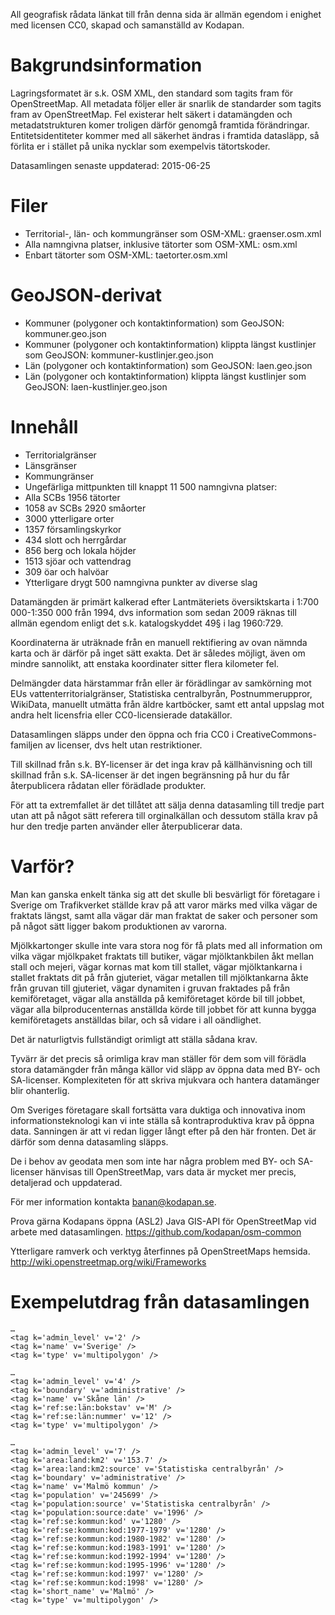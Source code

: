 All geografisk rådata länkat till från denna sida är allmän egendom i enighet med licensen CC0, skapad och samanställd av Kodapan.

# Bakgrundsinformation


Lagringsformatet är s.k. OSM XML, den standard som tagits fram för OpenStreetMap. All metadata följer eller är snarlik de standarder som tagits fram av OpenStreetMap. Fel existerar helt säkert i datamängden och metadatstrukturen komer troligen därför genomgå framtida förändringar. Entitetsidentiteter kommer med all säkerhet ändras i framtida datasläpp, så förlita er i stället på unika nycklar som exempelvis tätortskoder.

Datasamlingen senaste uppdaterad: 2015-06-25

# Filer
* Territorial-, län- och kommungränser som OSM-XML: graenser.osm.xml 
* Alla namngivna platser, inklusive tätorter som OSM-XML: osm.xml 
* Enbart tätorter som OSM-XML: taetorter.osm.xml 

# GeoJSON-derivat
* Kommuner (polygoner och kontaktinformation) som GeoJSON: kommuner.geo.json 
* Kommuner (polygoner och kontaktinformation) klippta längst kustlinjer som GeoJSON: kommuner-kustlinjer.geo.json 
* Län (polygoner och kontaktinformation) som GeoJSON: laen.geo.json 
* Län (polygoner och kontaktinformation) klippta längst kustlinjer som GeoJSON: laen-kustlinjer.geo.json 

# Innehåll

* Territorialgränser
* Länsgränser
* Kommungränser
* Ungefärliga mittpunkten till knappt 11 500 namngivna platser:
* Alla SCBs 1956 tätorter
* 1058 av SCBs 2920 småorter
* 3000 ytterligare orter
* 1357 församlingskyrkor
* 434 slott och herrgårdar
* 856 berg och lokala höjder
* 1513 sjöar och vattendrag
* 309 öar och halvöar
* Ytterligare drygt 500 namngivna punkter av diverse slag

Datamängden är primärt kalkerad efter Lantmäteriets översiktskarta i 1:700 000-1:350 000 från 1994, dvs information som sedan 2009 räknas till allmän egendom enligt det s.k. katalogskyddet 49§ i lag 1960:729.

Koordinaterna är uträknade från en manuell rektifiering av ovan nämnda karta och är därför på inget sätt exakta. Det är således möjligt, även om mindre sannolikt, att enstaka koordinater sitter flera kilometer fel.

Delmängder data härstammar från eller är förädlingar av samkörning mot EUs vattenterritorialgränser, Statistiska centralbyrån, Postnummeruppror, WikiData, manuellt utmätta från äldre kartböcker, samt ett antal uppslag mot andra helt licensfria eller CC0-licensierade datakällor.

Datasamlingen släpps under den öppna och fria CC0 i CreativeCommons-familjen av licenser, dvs helt utan restriktioner.

Till skillnad från s.k. BY-licenser är det inga krav på källhänvisning och till skillnad från s.k. SA-licenser är det ingen begränsning på hur du får återpublicera rådatan eller förädlade produkter.

För att ta extremfallet är det tillåtet att sälja denna datasamling till tredje part utan att på något sätt referera till orginalkällan och dessutom ställa krav på hur den tredje parten använder eller återpublicerar data.

# Varför?
Man kan ganska enkelt tänka sig att det skulle bli besvärligt för företagare i Sverige om Trafikverket ställde krav på att varor märks med vilka vägar de fraktats längst, samt alla vägar där man fraktat de saker och personer som på något sätt ligger bakom produktionen av varorna.

Mjölkkartonger skulle inte vara stora nog för få plats med all information om vilka vägar mjölkpaket fraktats till butiker, vägar mjölktankbilen åkt mellan stall och mejeri, vägar kornas mat kom till stallet, vägar mjölktankarna i stallet fraktats dit på från gjuteriet, vägar metallen till mjölktankarna åkte från gruvan till gjuteriet, vägar dynamiten i gruvan fraktades på från kemiföretaget, vägar alla anställda på kemiföretaget körde bil till jobbet, vägar alla bilproducenternas anställda körde till jobbet för att kunna bygga kemiföretagets anställdas bilar, och så vidare i all oändlighet.

Det är naturligtvis fullständigt orimligt att ställa sådana krav.

Tyvärr är det precis så orimliga krav man ställer för dem som vill förädla stora datamängder från många källor vid släpp av öppna data med BY- och SA-licenser. Komplexiteten för att skriva mjukvara och hantera datamänger blir ohanterlig.

Om Sveriges företagare skall fortsätta vara duktiga och innovativa inom informationsteknologi kan vi inte ställa så kontraproduktiva krav på öppna data. Sanningen är att vi redan ligger långt efter på den här fronten. Det är därför som denna datasamling släpps.

De i behov av geodata men som inte har några problem med BY- och SA-licenser hänvisas till OpenStreetMap, vars data är mycket mer precis, detaljerad och uppdaterad.

För mer information kontakta banan@kodapan.se.


Prova gärna Kodapans öppna (ASL2) Java GIS-API för OpenStreetMap vid arbete med datasamlingen. https://github.com/kodapan/osm-common

Ytterligare ramverk och verktyg återfinnes på OpenStreetMaps hemsida. http://wiki.openstreetmap.org/wiki/Frameworks

# Exempelutdrag från datasamlingen

    …
    <tag k='admin_level' v='2' />
    <tag k='name' v='Sverige' />
    <tag k='type' v='multipolygon' />
  </relation>

    …
    <tag k='admin_level' v='4' />
    <tag k='boundary' v='administrative' />
    <tag k='name' v='Skåne län' />
    <tag k='ref:se:län:bokstav' v='M' />
    <tag k='ref:se:län:nummer' v='12' />
    <tag k='type' v='multipolygon' />
  </relation>

    …
    <tag k='admin_level' v='7' />
    <tag k='area:land:km2' v='153.7' />
    <tag k='area:land:km2:source' v='Statistiska centralbyrån' />
    <tag k='boundary' v='administrative' />
    <tag k='name' v='Malmö kommun' />
    <tag k='population' v='245699' />
    <tag k='population:source' v='Statistiska centralbyrån' />
    <tag k='population:source:date' v='1996' />
    <tag k='ref:se:kommun:kod' v='1280' />
    <tag k='ref:se:kommun:kod:1977-1979' v='1280' />
    <tag k='ref:se:kommun:kod:1980-1982' v='1280' />
    <tag k='ref:se:kommun:kod:1983-1991' v='1280' />
    <tag k='ref:se:kommun:kod:1992-1994' v='1280' />
    <tag k='ref:se:kommun:kod:1995-1996' v='1280' />
    <tag k='ref:se:kommun:kod:1997' v='1280' />
    <tag k='ref:se:kommun:kod:1998' v='1280' />
    <tag k='short_name' v='Malmö' />
    <tag k='type' v='multipolygon' />
  </relation>

  <node id='-10047' lat='55.59029766127' lon='13.00766274703' >
    <tag k='name' v='Malmö' />
    <tag k='place' v='city' />
    <tag k='ref:se:kommun:centralort' v='yes' />
    <tag k='ref:se:scb:tätort:kod' v='T3604' />
    <tag k='population' v='270214' />
    <tag k='population:source' v='Statistiska centralbyrån' />
    <tag k='population:source:date' v='2010-12-31' />
  </node>
  
  <node id='-11296' lat='55.54037598237' lon='13.04697644572' >
    <tag k='name' v='Lockarp' />
    <tag k='place' v='hamlet' />
    <tag k='ref:se:scb:småort:kod' v='S3541' />
    <tag k='population' v='54' />
    <tag k='population:source' v='Statistiska centralbyrån' />
    <tag k='population:source:date' v='2010-12-31' />
    <tag k='area:land:km2' v='0.13' />
    <tag k='area:land:km2:source' v='Statistiska centralbyrån' />
    <tag k='area:land:km2:source:date' v='2010-12-31' />
  </node>

  <node id='-8856' lat='67.89960152553' lon='18.43996756825' >
    <tag k='ele' v='2111' />
    <tag k='name' v='Kebnekaise' />
    <tag k='natural' v='peak' />
    <tag k='reg_name' v='Giebnegaisi' />
  </node>

  <node id='-3806' lat='58.95171219559' lon='13.61183054168' >
    <tag k='name' v='Vänern' />
    <tag k='natural' v='water' />
  </node>

  <node id='-5174' lat='61.15550537346' lon='13.12195900406' >
    <tag k='building' v='church' />
    <tag k='name' v='Sälens fjällkyrka' />
  </node>

  <node id='-10586' lat='59.65296800975' lon='17.93262322615' >
    <tag k='aeroway' v='aerodrome' />
    <tag k='name' v='Arlanda' />
  </node>

  <node id='-4917' lat='62.2185728507' lon='12.5053349643' >
    <tag k='name' v='Storrödtjämstugan' />
    <tag k='tourism' v='alpine_hut' />
  </node>


